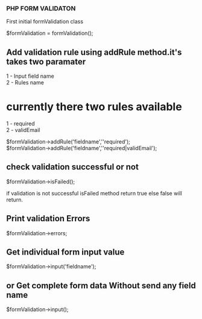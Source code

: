 ### PHP FORM VALIDATON ###

First initial formValidation class

$formValidation  = formValidation();

## Add validation rule using addRule method.it's takes two paramater ##
1 - Input field name \
2 - Rules name

# currently there two rules available #
1 - required \
2 - validEmail

$formValidation->addRule('fieldname',''required'); \
$formValidation->addRule('fieldname',''required|validEmail');

## check validation successful or not ##

$formValidation->isFailed();

if validation is not successful isFailed method return true else false will return.

## Print validation Errors ##

$formValidation->errors;

## Get individual form input value ##

$formValidation->input('fieldname');

## or Get complete form data Without send any field name ##

$formValidation->input();